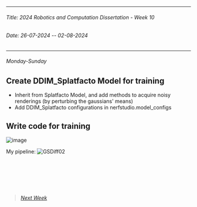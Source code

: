----------
###### Title: 2024 Robotics and Computation Dissertation - Week 10
###### Date: 26-07-2024 -- 02-08-2024
----------
###### Monday-Sunday

## Create DDIM_Splatfacto Model for training

- Inherit from Splatfacto Model, and add methods to acquire noisy renderings (by perturbing the gaussians' means)
- Add DDIM_Splatfacto configurations in nerfstudio.model_configs

## Write code for training

![image](https://github.com/user-attachments/assets/e99b7d1b-50be-419b-90be-f5cd82a6695b)

My pipeline:
![GSDiff02](https://github.com/user-attachments/assets/b1a4480f-337a-47e7-8026-348a720ed4fa)

&nbsp;
----------

&nbsp;
> ###### [Next Week](Week11.md)
